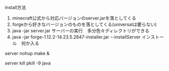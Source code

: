 install方法
1. minecraft公式から対応バージョンのserver.jarを落としてくる
2. forgeから好きなバージョンのものを落としてくる(universalは要らない)
3. java -jar server.jar
	サーバーの実行　多分色々ディレクトリができる
4. java -jar forge-1.12.2-14.23.5.2847-installer.jar --installServer
	インストール　何か入る


server
nohup make &

server kill
pkill -9 java
